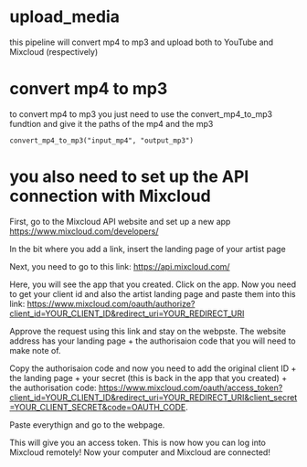 # upload_media

this pipeline will convert mp4 to mp3 and upload both to YouTube and Mixcloud (respectively)

# convert mp4 to mp3

to convert mp4 to mp3 you just need to use the convert_mp4_to_mp3 fundtion and give it the paths of the mp4 and the mp3

```
convert_mp4_to_mp3("input_mp4", "output_mp3")
```

# you also need to set up the API connection with Mixcloud 

First, go to the Mixcloud API website and set up a new app
https://www.mixcloud.com/developers/

In the bit where you add a link, insert the landing page of your artist page

Next, you need to go to this link:
https://api.mixcloud.com/

Here, you will see the app that you created. Click on the app. 
Now you need to get your client id and also the artist landing page and paste them into this link:
https://www.mixcloud.com/oauth/authorize?client_id=YOUR_CLIENT_ID&redirect_uri=YOUR_REDIRECT_URI


Approve the request using this link and stay on the webpste. The website address has your landing page + the authorisaion code that you will need to make note of. 

Copy the authorisaion code and now you need to add the original client ID + the landing page + your secret (this is back in the app that you created) + the authorisation code:
https://www.mixcloud.com/oauth/access_token?client_id=YOUR_CLIENT_ID&redirect_uri=YOUR_REDIRECT_URI&client_secret=YOUR_CLIENT_SECRET&code=OAUTH_CODE.

Paste everythign and go to the webpage. 

This will give you an access token. This is now how you can log into Mixcloud remotely! Now your computer and Mixcloud are connected! 

